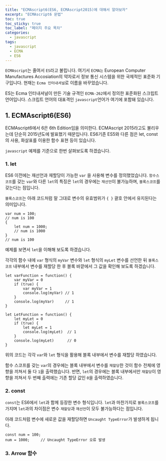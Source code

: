 ```yaml
---
title: "ECMAscript6(ES6, ECMAscript2015)에 대해서 알아보자"
excerpt: "ECMAscript6 문법"
toc: true
toc_sticky: true
toc_label: "페이지 주요 목차"
categories:
  - javascript
tags:
  - javascript
  - ECMA
  - ES6
---
```


`ECMAscript`는 줄여서 `ES`라고 불립니다. 여기서 `ECMA는` European Computer Manufactures Accosiation의 약자로서 정보 통신 시스템을 위한 국제적인 표준화 기구입니다. 현재는 `Ecma 인터내셔널`로 이름을 바꾸었습니다.



ES는 Ecma 인터내셔널이 만든 기술 규격인 `ECMA-262`에서 정의한 표준화된 스크립트 언어입니다. 스크립트 언어의 대표격인 `javascript`언어가 여기에 포함돼 있습니다.



## 1. ECMAscript6(ES6)

ECMAscript6에서 6은 6th Edition임을 의미한다. ECMAscript 2015라고도 불리우는데 단순히 2015년도에 발표했기 때문입니다. ES6기존 ES5와 다른 점은 let, const의 사용, 화살표를 이용한 함수 표현 등이 있습니다. 

 `javascript` 예제를 기준으로 한번 살펴보도록 하겠습니다.



### 1. let

ES6 이전에는 재선언과 재할당이 가능한 `var` 을 사용해 변수를 정의했었습니다. `함수스코프`를 갖는 `var`와 다른  `let`의 특징은 `let`의 경우에는 `재선언`이 불가능하며, `블록스코프`를 갖는다는 점입니다.

`블록스코프`는 아래 코드처럼 말 그대로 변수의 유효범위가 `{ }` 괄호 안에서 유지된다는 의미입니다.

```
var num = 100;
// num is 100
{
	let num = 1000;
    // num is 1000
}
// num is 100
```



예제를 보면서 `let`을 이해해 보도록 하겠습니다. 

각각의 함수 내에  `var` 형식의 `myVar` 변수와 `let` 형식의 `myLet` 변수를 선언한 뒤 `블록스코프` 내부에서 변수를 재할당 한 후 블록 바깥에서 그 값을 확인해 보도록 하겠습니다.

```
let varFunction = function() {
	var myVar = 0
	if (true) {
		var myVar = 1
		console.log(myVar) // 1
	}
	console.log(myVar)     // 1
}
```

```
let LetFunction = function() {
	let myLet = 0
	if (true) {
		let myLet = 1
		console.log(myLet)  // 1
	}
	console.log(myLet)      // 0
}
```

위의 코드는 각각 `var`와 `let` 형식을 활용해 블록 내부에서 변수를 재할당 하였습니다. 

함수 스코프를 갖는 `var`의 경우에는 블록 내부에서 변수를 `재할당`한 것이 함수 전체에 영향을 끼쳐서 둘 다 `1`을 출력했습니다. 반면, `let`의 경우에는 블록 내부에서만 `재할당`이 영향을 끼쳐서 두 번째 출력에는 기존 할당 값인 `0`을 출력하였습니다.



### 2. const

`const`는 ES6에서 `let`과 함께 등장한 변수 형식입니다. `let`과 마찬가지로 `블록스코프`를 가지며 `let`과의 차이점은 변수 `재할당`과 `재선언`이 모두 불가능하다는 점입니다. 

아래 코드처럼 변수에 새로운 값을 재할당하면 `Uncaught TypeError`가 발생하게 됩니다.

```
const num = 100;
num = 1000; 	// Uncaught TypeError 오류 발생
```



### 3. Arrow 함수

